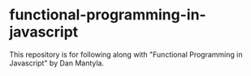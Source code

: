 # functional-programming-in-javascript
This repository is for following along with "Functional Programming in Javascript" by Dan Mantyla.
